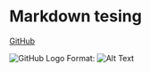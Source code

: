 # Markdown tesing

[GitHub](http://github.com)

![GitHub Logo](/images/logo.png)
Format: ![Alt Text](url)
